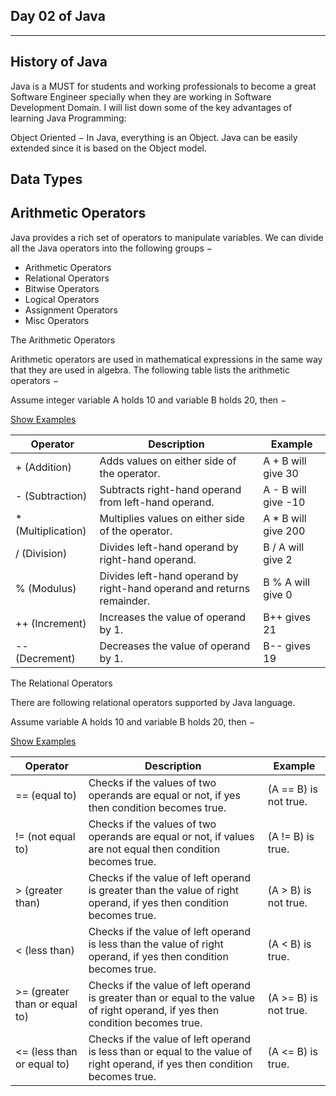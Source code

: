 ## Day 02 of Java
____________________________

## History of Java

Java is a MUST for students and working professionals to become a great Software Engineer specially when they are working in Software Development Domain. I will list down some of the key advantages of learning Java Programming:

Object Oriented − In Java, everything is an Object. Java can be easily extended since it is based on the Object model.
## Data Types

## Arithmetic Operators

Java provides a rich set of operators to manipulate variables. We can divide all the Java operators into the following groups −

- Arithmetic Operators
- Relational Operators
- Bitwise Operators
- Logical Operators
- Assignment Operators
- Misc Operators

The Arithmetic Operators

Arithmetic operators are used in mathematical expressions in the same way that they are used in algebra. The following table lists the arithmetic operators −

Assume integer variable A holds 10 and variable B holds 20, then −

[Show Examples](https://www.tutorialspoint.com/java/java_arithmatic_operators_examples.htm)

| **Operator** | **Description** | **Example** |
| --- | --- | --- |
| + (Addition) | Adds values on either side of the operator. | A + B will give 30 |
| - (Subtraction) | Subtracts right-hand operand from left-hand operand. | A - B will give -10 |
| \* (Multiplication) | Multiplies values on either side of the operator. | A \* B will give 200 |
| / (Division) | Divides left-hand operand by right-hand operand. | B / A will give 2 |
| % (Modulus) | Divides left-hand operand by right-hand operand and returns remainder. | B % A will give 0 |
| ++ (Increment) | Increases the value of operand by 1. | B++ gives 21 |
| -- (Decrement) | Decreases the value of operand by 1. | B-- gives 19 |

The Relational Operators

There are following relational operators supported by Java language.

Assume variable A holds 10 and variable B holds 20, then −

[Show Examples](https://www.tutorialspoint.com/java/java_relational_operators_examples.htm)

| **Operator** | **Description** | **Example** |
| --- | --- | --- |
| == (equal to) | Checks if the values of two operands are equal or not, if yes then condition becomes true. | (A == B) is not true. |
| != (not equal to) | Checks if the values of two operands are equal or not, if values are not equal then condition becomes true. | (A != B) is true. |
| \> (greater than) | Checks if the value of left operand is greater than the value of right operand, if yes then condition becomes true. | (A \> B) is not true. |
| \< (less than) | Checks if the value of left operand is less than the value of right operand, if yes then condition becomes true. | (A \< B) is true. |
| \>= (greater than or equal to) | Checks if the value of left operand is greater than or equal to the value of right operand, if yes then condition becomes true. | (A \>= B) is not true. |
| \<= (less than or equal to) | Checks if the value of left operand is less than or equal to the value of right operand, if yes then condition becomes true. | (A \<= B) is true. |



